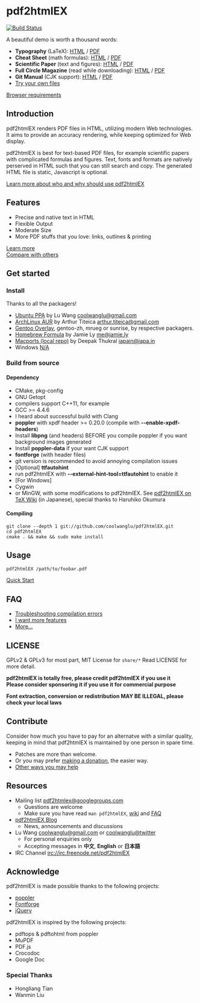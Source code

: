 # pdf2htmlEX 

[![Build Status](https://travis-ci.org/coolwanglu/pdf2htmlEX.png?branch=master)](https://travis-ci.org/coolwanglu/pdf2htmlEX)

A beautiful demo is worth a thousand words:

- **Typography** (LaTeX): [HTML](http://coolwanglu.github.com/pdf2htmlEX/demo/geneve.html) / [PDF](https://github.com/raphink/geneve_1564/raw/master/geneve_1564.pdf)
- **Cheat Sheet** (math formulas): [HTML](http://coolwanglu.github.com/pdf2htmlEX/demo/cheat.html) / [PDF](http://www.tug.org/texshowcase/cheat.pdf)
- **Scientific Paper** (text and figures): [HTML](http://coolwanglu.github.com/pdf2htmlEX/demo/demo.html) / [PDF](http://citeseerx.ist.psu.edu/viewdoc/download?doi=10.1.1.148.349&rep=rep1&type=pdf)
- **Full Circle Magazine** (read while downloading): [HTML](http://coolwanglu.github.com/pdf2htmlEX/demo/issue65_en.html) / [PDF](http://dl.fullcirclemagazine.org/issue65_en.pdf)
- **Git Manual** (CJK support): [HTML](http://coolwanglu.github.com/pdf2htmlEX/demo/chn.html) / [PDF](http://files.cnblogs.com/phphuaibei/git%E6%90%AD%E5%BB%BA.pdf)
- [Try your own files](https://github.com/coolwanglu/pdf2htmlEX/wiki/UploadDemo)

[Browser requirements](https://github.com/coolwanglu/pdf2htmlEX/wiki/Browser-Requirements)
 
## Introduction

pdf2htmlEX renders PDF files in HTML, utilizing modern Web technologies.
It aims to provide an accuracy rendering, while keeping optimized for Web display.

pdf2htmlEX is best for text-based PDF files, for example scientific papers with complicated formulas and figures.
Text, fonts and formats are natively perserved in HTML such that you can still search and copy.
The generated HTML file is static, Javascript is optional.

[Learn more about who and why should use pdf2htmlEX](https://github.com/coolwanglu/pdf2htmlEX/wiki/Introduction)

## Features

* Precise and native text in HTML
* Flexible Output
* Moderate Size
* More PDF stuffs that you love: links, outlines & printing

[Learn more](https://github.com/coolwanglu/pdf2htmlEX/wiki/Feature-List)   
[Compare with others](https://github.com/coolwanglu/pdf2htmlEX/wiki/Comparison)

## Get started

### Install
 
Thanks to all the packagers!

  * [Ubuntu PPA](https://launchpad.net/~coolwanglu/+archive/pdf2htmlex) by Lu Wang <coolwanglu@gmail.com>
  * [ArchLinux AUR](https://aur.archlinux.org/packages.php?ID=62426) by Arthur Titeica <arthur.titeica@gmail.com>
  * [Gentoo Overlay](http://gpo.zugaina.org/app-text/pdf2htmlex), gentoo-zh, mrueg or sunrise, by respective packagers.  
  * [Homebrew Formula](https://github.com/mxcl/homebrew/blob/master/Library/Formula/pdf2htmlex.rb) by Jamie Ly <me@jamie.ly>
  * [Macports (local repo)](https://github.com/iapain/pdf2htmlEX-macport) by Deepak Thukral <iapain@iapa.in>
  * Windows [N/A](https://github.com/coolwanglu/pdf2htmlEX/wiki/FAQ#wiki-install-windows)

### Build from source

#### Dependency

* CMake, pkg-config
* GNU Getopt
* compilers support C++11, for example
 * GCC >= 4.4.6
 * I heard about successful build with Clang 
* **poppler** with xpdf header >= 0.20.0 (compile with **--enable-xpdf-headers**)
 * Install **libpng** (and headers) BEFORE you compile poppler if you want background images generated
 * Install **poppler-data** if your want CJK support
* **fontforge** (with header files)
 * git version is recommended to avoid annoying compilation issues
* [Optional] **ttfautohint**
 * run pdf2htmlEX with **--external-hint-tool=ttfautohint** to enable it
* [For Windows]
 * Cygwin 
 * or MinGW, with some modifications to pdf2htmlEX. See [pdf2htmlEX on TeX Wiki](http://oku.edu.mie-u.ac.jp/~okumura/texwiki/?pdf2htmlEX) (in Japanese), special thanks to Haruhiko Okumura

#### Compiling

    git clone --depth 1 git://github.com/coolwanglu/pdf2htmlEX.git
    cd pdf2htmlEX
    cmake . && make && sudo make install

## Usage

    pdf2htmlEX /path/to/foobar.pdf

[Quick Start](https://github.com/coolwanglu/pdf2htmlEX/wiki/QuickStart)

## FAQ

* [Troubleshooting compilation errors](https://github.com/coolwanglu/pdf2htmlEX/wiki/FAQ#wiki-compile)
* [I want more features](https://github.com/coolwanglu/pdf2htmlEX/wiki/FAQ#wiki-feature_commission)
* [More...](https://github.com/coolwanglu/pdf2htmlEX/wiki/FAQ)

## LICENSE

GPLv2 & GPLv3 for most part, MIT License for `share/*`
Read LICENSE for more detail.

**pdf2htmlEX is totally free, please credit pdf2htmlEX if you use it**  
**Please consider sponsoring it if you use it for commercial purpose**

**Font extraction, conversion or redistribution MAY BE ILLEGAL, please check your local laws**

## Contribute

Consider how much you have to pay for an alternatve with a similar quality, keeping in mind that pdf2htmlEX is maintained by one person in spare time. 

* Patches are more than welcome.
* Or you may prefer [making a donation](http://coolwanglu.github.com/pdf2htmlEX/donate.html), the easier way.
* [Other ways you may help](https://github.com/coolwanglu/pdf2htmlEX/wiki/FAQ#wiki-help)

## Resources

* Mailing list <pdf2htmlex@googlegroups.com>
  - Questions are welcome 
  - Make sure you have read `man pdf2htmlEX`, [wiki](https://github.com/coolwanglu/pdf2htmlEX/wiki) and [FAQ](https://github.com/coolwanglu/pdf2htmlEX/wiki/FAQ)
* [pdf2htmlEX Blog](http://pdf2htmlex.blogspot.com)
  - News, announcements and discussions
* Lu Wang <coolwanglu@gmail.com> or [coolwanglu@twitter](https://twitter.com/coolwanglu)
  - For personal enquiries only
  - Accepting messages in **中文**, **English** or **日本語**
* IRC Channel [irc://irc.freenode.net/pdf2htmlEX](irc://irc.freenode.net/pdf2htmlEX)

## Acknowledge

pdf2htmlEX is made possible thanks to the following projects:

* [poppler](http://poppler.freedesktop.org/)
* [Fontforge](http://fontforge.org/)
* [jQuery](http://jquery.com/)

pdf2htmlEX is inspired by the following projects:

* pdftops & pdftohtml from poppler 
* MuPDF
* PDF.js
* Crocodoc
* Google Doc

### Special Thanks

* Hongliang Tian
* Wanmin Liu 


